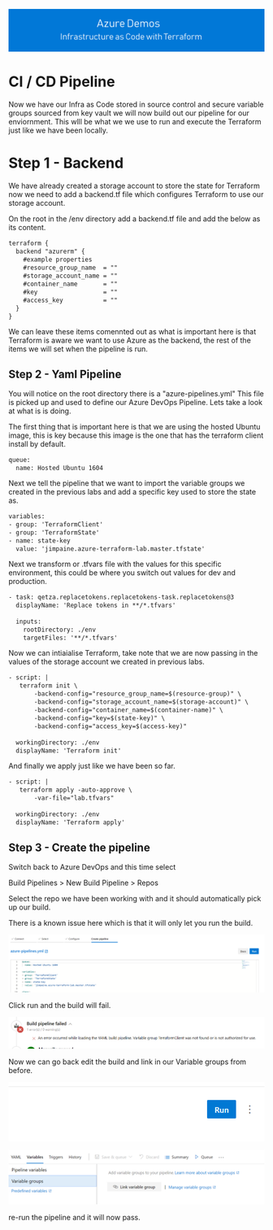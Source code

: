 [![infra as code with Terraform](/docs/images/banner.png)](/README.md)

# CI / CD Pipeline

Now we have our Infra as Code stored in source control and secure variable groups sourced from key vault we will now build out our pipeline for our enviornment. This wlll be what we we use to run and execute the Terraform just like we have been locally.

# Step 1 - Backend

We have already created a storage account to store the state for Terraform now we need to add a backend.tf file which configures Terraform to use our storage account.

On the root in the /env directory add a backend.tf file and add the below as its content.

```
terraform {
  backend "azurerm" {
    #example properties
    #resource_group_name  = ""
    #storage_account_name = ""
    #container_name       = ""
    #key                  = ""
    #access_key           = ""
  }
}
```

We can leave these items comennted out as what is important here is that Terraform is aware we want to use Azure as the backend, the rest of the items we will set when the pipeline is run.

## Step 2 - Yaml Pipeline

You will notice on the root directory there is a "azure-pipelines.yml" This file is picked up and used to define our Azure DevOps Pipeline. Lets take a look at what is is doing.

The first thing that is important here is that we are using the hosted Ubuntu image, this is key because this image is the one that has the terraform client install by default.

```
queue:
  name: Hosted Ubuntu 1604
```

Next we tell the pipeline that we want to import the variable groups we created in the previous labs and add a specific key used to store the state as.

```
variables:
- group: 'TerraformClient'
- group: 'TerraformState'
- name: state-key
  value: 'jimpaine.azure-terraform-lab.master.tfstate'
```

Next we transform or .tfvars file with the values for this specific environment, this could be where you switch out values for dev and production.

```
- task: qetza.replacetokens.replacetokens-task.replacetokens@3
  displayName: 'Replace tokens in **/*.tfvars'

  inputs:
    rootDirectory: ./env
    targetFiles: '**/*.tfvars'
```

Now we can intiaialise Terraform, take note that we are now passing in the values of the storage account we created in previous labs.

```
- script: |
   terraform init \
       -backend-config="resource_group_name=$(resource-group)" \
       -backend-config="storage_account_name=$(storage-account)" \
       -backend-config="container_name=$(container-name)" \
       -backend-config="key=$(state-key)" \
       -backend-config="access_key=$(access-key)"

  workingDirectory: ./env
  displayName: 'Terraform init'
```

And finally we apply just like we have been so far.

```
- script: |
   terraform apply -auto-approve \
       -var-file="lab.tfvars"

  workingDirectory: ./env
  displayName: 'Terraform apply'
  ```

  ## Step 3 - Create the pipeline

  Switch back to Azure DevOps and this time select 
  
  Build Pipelines > New Build Pipeline > Repos

  Select the repo we have been working with and it should automatically pick up our build. 

  There is a known issue here which is that it will only let you run the build.

  ![run](/docs/images/yaml.PNG)

  Click run and the build will fail.

  ![fail](/docs/images/fail.PNG)

  Now we can go back edit the build and link in our Variable groups from before.

  ![link](/docs/images/edit.PNG)

  ![addgroups](/docs/images/addgroups.PNG)

  re-run the pipeline and it will now pass.

